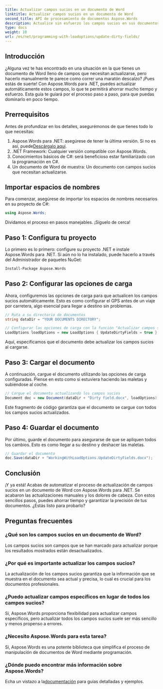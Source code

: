 ```yaml
---
title: Actualizar campos sucios en un documento de Word
linktitle: Actualizar campos sucios en un documento de Word
second_title: API de procesamiento de documentos Aspose.Words
description: Actualice sin esfuerzo los campos sucios en sus documentos de Word usando Aspose.Words para .NET con esta guía completa paso a paso.
type: docs
weight: 10
url: /es/net/programming-with-loadoptions/update-dirty-fields/
---
```


## Introducción

¿Alguna vez te has encontrado en una situación en la que tienes un documento de Word lleno de campos que necesitan actualizarse, pero hacerlo manualmente te parece como correr una maratón descalzo? ¡Pues estás de suerte! Con Aspose.Words para .NET, puedes actualizar automáticamente estos campos, lo que te permitirá ahorrar mucho tiempo y esfuerzo. Esta guía te guiará por el proceso paso a paso, para que puedas dominarlo en poco tiempo.

## Prerrequisitos

Antes de profundizar en los detalles, asegurémonos de que tienes todo lo que necesitas:

1.  Aspose.Words para .NET: asegúrese de tener la última versión. Si no es así, puede[Descárgalo aquí](https://releases.aspose.com/words/net/).
2. .NET Framework: Cualquier versión compatible con Aspose.Words.
3. Conocimientos básicos de C#: será beneficioso estar familiarizado con la programación en C#.
4. Un documento de Word de muestra: Un documento con campos sucios que necesitan actualizarse.

## Importar espacios de nombres

Para comenzar, asegúrese de importar los espacios de nombres necesarios en su proyecto de C#:

```csharp
using Aspose.Words;
```

Dividamos el proceso en pasos manejables. ¡Síguelo de cerca!

## Paso 1: Configura tu proyecto

Lo primero es lo primero: configure su proyecto .NET e instale Aspose.Words para .NET. Si aún no lo ha instalado, puede hacerlo a través del Administrador de paquetes NuGet:

```bash
Install-Package Aspose.Words
```

## Paso 2: Configurar las opciones de carga

Ahora, configuremos las opciones de carga para que actualicen los campos sucios automáticamente. Esto es como configurar el GPS antes de un viaje por carretera, algo esencial para llegar a destino sin problemas.

```csharp
// Ruta a su directorio de documentos
string dataDir = "YOUR DOCUMENTS DIRECTORY";

// Configurar las opciones de carga con la función "Actualizar campos sucios"
LoadOptions loadOptions = new LoadOptions { UpdateDirtyFields = true };
```

Aquí, especificamos que el documento debe actualizar los campos sucios al cargarse.

## Paso 3: Cargar el documento

A continuación, cargue el documento utilizando las opciones de carga configuradas. Piense en esto como si estuviera haciendo las maletas y subiéndose al coche.

```csharp
// Cargue el documento actualizando los campos sucios
Document doc = new Document(dataDir + "Dirty field.docx", loadOptions);
```

Este fragmento de código garantiza que el documento se cargue con todos los campos sucios actualizados.

## Paso 4: Guardar el documento

Por último, guarde el documento para asegurarse de que se apliquen todos los cambios. Esto es como llegar a su destino y deshacer las maletas.

```csharp
// Guardar el documento
doc.Save(dataDir + "WorkingWithLoadOptions.UpdateDirtyFields.docx");
```

## Conclusión

¡Y ya está! Acabas de automatizar el proceso de actualización de campos sucios en un documento de Word con Aspose.Words para .NET. Se acabaron las actualizaciones manuales y los dolores de cabeza. Con estos sencillos pasos, puedes ahorrar tiempo y garantizar la precisión de tus documentos. ¿Estás listo para probarlo?

## Preguntas frecuentes

### ¿Qué son los campos sucios en un documento de Word?
Los campos sucios son campos que se han marcado para actualizar porque los resultados mostrados están desactualizados.

### ¿Por qué es importante actualizar los campos sucios?
La actualización de los campos sucios garantiza que la información que se muestra en el documento sea actual y precisa, lo cual es crucial para los documentos profesionales.

### ¿Puedo actualizar campos específicos en lugar de todos los campos sucios?
Sí, Aspose.Words proporciona flexibilidad para actualizar campos específicos, pero actualizar todos los campos sucios suele ser más sencillo y menos propenso a errores.

### ¿Necesito Aspose.Words para esta tarea?
Sí, Aspose.Words es una potente biblioteca que simplifica el proceso de manipulación de documentos de Word mediante programación.

### ¿Dónde puedo encontrar más información sobre Aspose.Words?
 Echa un vistazo a la[documentación](https://reference.aspose.com/words/net/) para guías detalladas y ejemplos.
